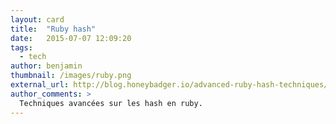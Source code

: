 ```yaml
---
layout: card
title:  "Ruby hash"
date:   2015-07-07 12:09:20
tags:
  - tech
author: benjamin
thumbnail: /images/ruby.png
external_url: http://blog.honeybadger.io/advanced-ruby-hash-techniques/
author_comments: >
  Techniques avancées sur les hash en ruby.
---
```

